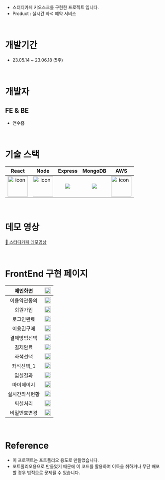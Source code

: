 - 스터디카페 키오스크를 구현한 프로젝트 입니다.
- Product : 실시간 좌석 예약 서비스

</br>


# 개발기간
- 23.05.14 ~ 23.06.18 (5주)
</br>

# 개발자
## FE & BE
- 연수흠
</br>

# 기술 스택

|React|Node|Express|MongoDB|AWS|
| :--: | :--: | :--: | :--: | :--: |
| <img src="https://techstack-generator.vercel.app/react-icon.svg" alt="icon" width="65" height="65" /> | <img src="https://techstack-generator.vercel.app/nginx-icon.svg" alt="icon" width="65" height="65" /> | <img src="https://img.shields.io/badge/express-000000?style=for-the-badge&logo=express&logoColor=white"> | <img src="https://img.shields.io/badge/mongoDB-47A248?style=for-the-badge&logo=MongoDB&logoColor=white"> | <img src="https://techstack-generator.vercel.app/aws-icon.svg" alt="icon" width="65" height="65" />
</br>

# 데모 영상
<a href="https://youtu.be/7rTrMRoc55g">🔗 스터디카페 데모영상 </a>

</br>


# FrontEnd 구현 페이지


| 메인화면 | <img width=100% src="./images/메인화면.png"> | 
| :--: | :--: |
| 이용약관동의 | <img width=100% src="./images/이용약관동의.png"> |
| 회원가입 | <img width=100% src="./images/회원가입.png"> |
| 로그인완료 | <img width=100% src="./images/로그인완료.png"> |
| 이용권구매 | <img width=100% src="./images/이용권구매.png"> |
| 결제방법선택 | <img width=100% src="./images/결제방법선택.png"> |
| 결제완료 | <img width=100% src="./images/결제완료.png"> |
| 좌석선택 | <img width=100% src="./images/좌석선택.png"> |
| 좌석선택_1 | <img width=100% src="./images/좌석선택_1.png"> |
| 입실결과 | <img width=100% src="./images/입실결과.png"> |
| 마이페이지 | <img width=100% src="./images/마이페이지.png"> |
| 실시간좌석현황 | <img width=100% src="./images/실시간좌석현황.png"> |
| 퇴실처리 | <img width=100% src="./images/퇴실처리.png"> |
| 비밀번호변경 | <img width=100% src="./images/비밀번호변경.png"> |

</br>


# Reference
- 이 프로젝트는 포트폴리오 용도로 만들었습니다.
- 포트폴리오용으로 만들었기 때문에 이 코드를 활용하여 이득을 취하거나 무단 배포할 경우 법적으로 문제될 수 있습니다.
